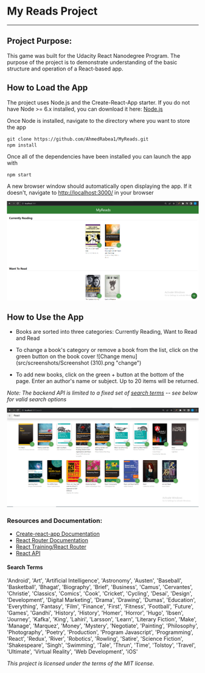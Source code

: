 # My Reads Project

---

## Project Purpose:

This game was built for the Udacity React Nanodegree Program. The purpose of the project is to demonstrate understanding of the basic structure and operation of a React-based app.

## How to Load the App


The project uses Node.js and the Create-React-App starter. If you do not have Node >= 6.x installed, you can download it here: [Node.js](https://nodejs.org/en/)

Once Node is installed, navigate to the directory where you want to store the app

```
git clone https://github.com/AhmedRabea1/MyReads.git
npm install
```

Once all of the dependencies have been installed you can launch the app with

```
npm start
```

A new browser window should automatically open displaying the app. If it doesn't, navigate to [http://localhost:3000/](http://localhost:3000/) in your browser

![Load Screen](src/screenshots/1.PNG "load screen")

## How to Use the App

- Books are sorted into three categories: Currently Reading, Want to Read and Read
- To change a book's category or remove a book from the list, click on the green button on the book cover
  ![Change menu](src/screenshots/Screenshot (310).png "change")

- To add new books, click on the green + button at the bottom of the page.
  Enter an author's name or subject. Up to 20 items will be returned.

_Note: The backend API is limited to a fixed set of [search terms](#search-terms) -- see below for valid search options_

![Search Screen](src/screenshots/2.PNG "search")

### Resources and Documentation:

- [Create-react-app Documentation](https://github.com/facebookincubator/create-react-app)
- [React Router Documentation](http://knowbody.github.io/react-router-docs/)
- [React Training/React Router](https://reacttraining.com/react-router/web/api/BrowserRouter)
- [React API](https://facebook.github.io/react/docs/react-api.html)



#### Search Terms

'Android', 'Art', 'Artificial Intelligence', 'Astronomy', 'Austen', 'Baseball', 'Basketball', 'Bhagat', 'Biography', 'Brief', 'Business', 'Camus', 'Cervantes', 'Christie', 'Classics', 'Comics', 'Cook', 'Cricket', 'Cycling', 'Desai', 'Design', 'Development', 'Digital Marketing', 'Drama', 'Drawing', 'Dumas', 'Education', 'Everything', 'Fantasy', 'Film', 'Finance', 'First', 'Fitness', 'Football', 'Future', 'Games', 'Gandhi', 'History', 'History', 'Homer', 'Horror', 'Hugo', 'Ibsen', 'Journey', 'Kafka', 'King', 'Lahiri', 'Larsson', 'Learn', 'Literary Fiction', 'Make', 'Manage', 'Marquez', 'Money', 'Mystery', 'Negotiate', 'Painting', 'Philosophy', 'Photography', 'Poetry', 'Production', 'Program Javascript', 'Programming', 'React', 'Redux', 'River', 'Robotics', 'Rowling', 'Satire', 'Science Fiction', 'Shakespeare', 'Singh', 'Swimming', 'Tale', 'Thrun', 'Time', 'Tolstoy', 'Travel', 'Ultimate', 'Virtual Reality', 'Web Development', 'iOS'

_This project is licensed under the terms of the MIT license._
